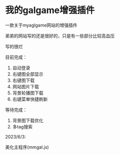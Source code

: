 # 我的galgame增强插件
一款关于myaglgame网站的增强插件

弟弟的网站写的还是很好的，只是有一些部分比较高血压

写的很烂

目前完成：
  1. 自动登录
  2. 右键图全部显示
  3. 右键图下载
  4. 网站图片下载
  5. 背景轮播图下载
  6. 右键菜单快捷刷新

等待完成：
  1. 背景图下载优化
  2. 多tag搜索

2023/6/3:

美化主程序(mmgal.js)
